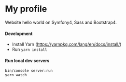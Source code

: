 # My profile

Website hello world on Symfony4, Sass and Bootstrap4.


#### Development
* Install Yarn (https://yarnpkg.com/lang/en/docs/install/)
* Run `yarn install`

#### Run local dev servers
```
bin/console server:run
yarn watch
```

